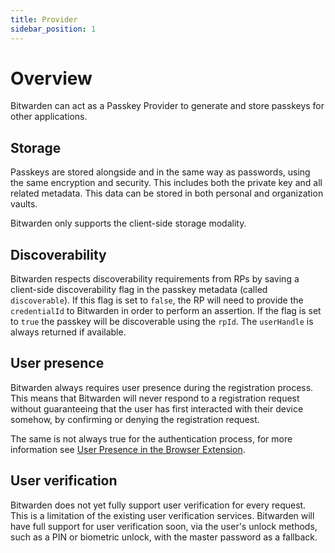 ```yaml
---
title: Provider
sidebar_position: 1
---
```


# Overview

Bitwarden can act as a Passkey Provider to generate and store passkeys for other applications.

## Storage

Passkeys are stored alongside and in the same way as passwords, using the same encryption and
security. This includes both the private key and all related metadata. This data can be stored in
both personal and organization vaults.

Bitwarden only supports the client-side storage modality.

## Discoverability

Bitwarden respects discoverability requirements from RPs by saving a client-side discoverability
flag in the passkey metadata (called `discoverable`). If this flag is set to `false`, the RP will
need to provide the `credentialId` to Bitwarden in order to perform an assertion. If the flag is set
to `true` the passkey will be discoverable using the `rpId`. The `userHandle` is always returned if
available.

## User presence

Bitwarden always requires user presence during the registration process. This means that Bitwarden
will never respond to a registration request without guaranteeing that the user has first interacted
with their device somehow, by confirming or denying the registration request.

The same is not always true for the authentication process, for more information see
[User Presence in the Browser Extension](browser-extension#user-presence).

## User verification

Bitwarden does not yet fully support user verification for every request. This is a limitation of
the existing user verification services. Bitwarden will have full support for user verification
soon, via the user's unlock methods, such as a PIN or biometric unlock, with the master password as
a fallback.
